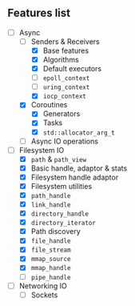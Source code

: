 ## Features list

 * [ ] Async
   * [ ] Senders & Receivers
     * [x] Base features
     * [x] Algorithms
     * [x] Default executors
     * [ ] `epoll_context`
     * [ ] `uring_context`
     * [x] `iocp_context`
   * [x] Coroutines
     * [x] Generators
     * [x] Tasks
     * [x] `std::allocator_arg_t`
   * [ ] Async IO operations
 * [ ] Filesystem IO
   * [x] `path` & `path_view`
   * [x] Basic handle, adaptor & stats
   * [x] Filesystem handle adaptor
   * [x] Filesystem utilities
   * [x] `path_handle`
   * [x] `link_handle`
   * [x] `directory_handle`
   * [x] `directory_iterator`
   * [x] Path discovery
   * [x] `file_handle`
   * [x] `file_stream`
   * [x] `mmap_source`
   * [x] `mmap_handle`
   * [ ] `pipe_handle`
 * [ ] Networking IO
   * [ ] Sockets
